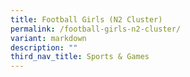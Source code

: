 ```yaml
---
title: Football Girls (N2 Cluster)
permalink: /football-girls-n2-cluster/
variant: markdown
description: ""
third_nav_title: Sports & Games
---
```

